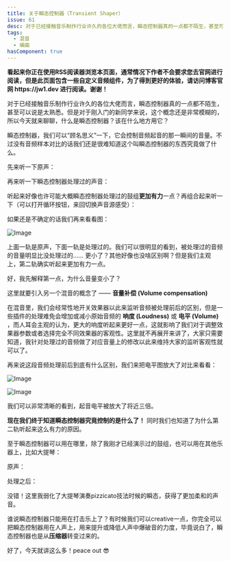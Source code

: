```yaml
---
title: 关于瞬态控制器（Transient Shaper）
issue: 61
desc: 对于已经接触音乐制作行业许久的各位大佬而言，瞬态控制器真的一点都不陌生，甚至可以说是太熟悉。但是对于刚入门的新同学来说，这个概念还是非常模糊的，所以今天就来聊聊，什么是瞬态控制器？该在什么地方用它？
tags:
  - 混音
  - 编曲
hasComponent: true
---
```


<div class="sugg-back">
    <strong>看起来你正在使用RSS阅读器浏览本页面，通常情况下作者不会要求您去官网进行阅读，但是此页面包含一些自定义音频组件，为了得到更好的体验，请访问博客官网 https://jw1.dev 进行阅读。谢谢！</strong>
    <br>
</div>

对于已经接触音乐制作行业许久的各位大佬而言，瞬态控制器真的一点都不陌生，甚至可以说是太熟悉。但是对于刚入门的新同学来说，这个概念还是非常模糊的，所以今天就来聊聊，什么是瞬态控制器？该在什么地方用它？

瞬态控制器，我们可以“顾名思义”一下，它会控制音频起音的那一瞬间的音量。不过没有音频样本对比的话我们还是很难知道这个叫瞬态控制器的东西究竟做了什么。

先来听一下原声：

<app-audio src="https://blog-r2.jw1.dev/p_assets/202109/a01/a01_3.mp3"></app-audio>  

再来听一下瞬态控制器处理过的声音：

<app-audio src="https://blog-r2.jw1.dev/p_assets/202109/a01/a01_4.mp3"></app-audio>  

听起来好像也许可能大概瞬态控制器处理过的鼓组**更加有力**一点？再组合起来听一下（可以打开循环按钮，来回切换声音源感受）：  

<app-audio-diff :on="{src: 'https://blog-r2.jw1.dev/p_assets/202109/a01/a01_3.mp3', text: '原声'}" :off="{src: 'https://blog-r2.jw1.dev/p_assets/202109/a01/a01_4.mp3', text: '经过瞬态控制器处理的声音'}"></app-audio-diff>  

如果还是不确定的话我们再来看看图：

![Image](https://blog-r2.jw1.dev/p_assets/202109/a01/Untitled.png)

上面一轨是原声，下面一轨是处理过的。我们可以很明显的看到，被处理过的音频的音量明显比没处理过的…… 更小了？其他好像也没啥区别啊？但是我们主观上，第二轨确实听起来更加有力一点。

好，我先解释第一点，为什么音量变小了？

这里就要引入另一个混音的概念了 —— **音量补偿 (Volume compensation)**

在混音里，我们会经常性地开关效果器以此来监听音频被处理前后的区别，但是一些插件的处理难免会增加或减小原始音频的 **响度 (Loudness)** 或 **电平 (Volume)** ，而人耳会主观的认为，更大的响度听起来更好一点，这就影响了我们对于调整效果器参数或者选择完全不同效果器的客观性。这里就不再展开来讲了，大家只需要知道，我针对处理过的音频做了对应音量上的修改以此来维持大家的监听客观性就可以了。

再来说这段音频处理前后到底有什么区别，我们来把电平图放大了对比来看看：

![Image](https://blog-r2.jw1.dev/p_assets/202109/a01/Untitled_1.png)

![Image](https://blog-r2.jw1.dev/p_assets/202109/a01/Untitled_2.png)

我们可以非常清晰的看到，起音电平被放大了将近三倍。

**现在我们终于知道瞬态控制器究竟控制的是什么了！** 同时我们也知道了为什么第二轨听起来这么有力的原因。

至于瞬态控制器可以用在哪里，除了我刚才已经演示过的鼓组，也可以用在其他乐器上，比如大提琴：

原声：

<app-audio src="https://blog-r2.jw1.dev/p_assets/202109/a01/a01_5.mp3"></app-audio>  

处理之后：

<app-audio src="https://blog-r2.jw1.dev/p_assets/202109/a01/a01_6.mp3"></app-audio>  

没错！这里我弱化了大提琴演奏pizzicato技法时候的瞬态，获得了更加柔和的声音。

谁说瞬态控制器只能用在打击乐上了？有时候我们可以creative一点，你完全可以把瞬态控制器用在人声上，用来提升或降低人声中爆破音的力度，毕竟说白了，瞬态控制器也是从**压缩器**转变过来的。

好了，今天就讲这么多！peace out 😎  
